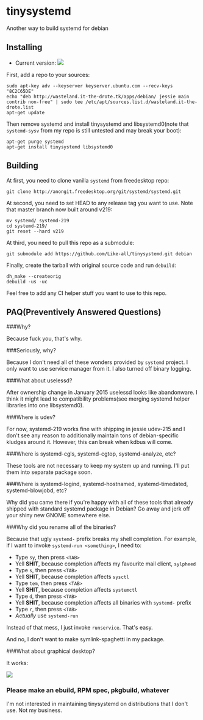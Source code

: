 # tinysystemd
Another way to build systemd for debian

Installing
----------

+ Current version: ![](http://wasteland.it-the-drote.tk/apps/debian/images/tinysystemd-version.png?drop-cache=true)

First, add a repo to your sources:

    sudo apt-key adv --keyserver keyserver.ubuntu.com --recv-keys "8C2C65DE"
    echo "deb http://wasteland.it-the-drote.tk/apps/debian/ jessie main contrib non-free" | sudo tee /etc/apt/sources.list.d/wasteland.it-the-drote.list
    apt-get update

Then remove systemd and install tinysystemd and libsystemd0(note that `systemd-sysv` from my repo is still untested and may break your boot):

    apt-get purge systemd
    apt-get install tinysystemd libsystemd0

Building
--------

At first, you need to clone vanilla `systemd` from freedesktop repo:

    git clone http://anongit.freedesktop.org/git/systemd/systemd.git

At second, you need to set HEAD to any release tag you want to use. Note that master branch now built around v219:

    mv systemd/ systemd-219
    cd systemd-219/
    git reset --hard v219

At third, you need to pull this repo as a submodule:

    git submodule add https://github.com/Like-all/tinysystemd.git debian

Finally, create the tarball with original source code and run `debuild`:

    dh_make --createorig
    debuild -us -uc

Feel free to add any CI helper stuff you want to use to this repo.

PAQ(Preventively Answered Questions)
------------------------------------

###Why?

Because fuck you, that's why.

###Seriously, why?

Because I don't need all of these wonders provided by `systemd` project. I only want to use service manager from it. I also turned off binary logging.

###What about uselessd?

After ownership change in January 2015 uselessd looks like abandonware. I think it might lead to compatibility problems(see merging systemd helper libraries into one libsystemd0).

###Where is udev?

For now, systemd-219 works fine with shipping in jessie udev-215 and I don't see any reason to additionally maintain tons of debian-specific kludges around it. However, this can break when kdbus will come.

###Where is systemd-cgls, systemd-cgtop, systemd-analyze, etc?

These tools are not necessary to keep my system up and running. I'll put them into separate package soon.

###Where is systemd-logind, systemd-hostnamed, systemd-timedated, systemd-blowjobd, etc?

Why did you came there if you're happy with all of these tools that already shipped with standard systemd package in Debian? Go away and jerk off your shiny new GNOME somewhere else.

###Why did you rename all of the binaries?

Because that ugly `systemd-` prefix breaks my shell completion. For example, if I want to invoke `systemd-run <something>`, I need to:

+ Type `sy`, then press `<TAB>`
+ Yell **SHIT**, because completion affects my favourite mail client, `sylpheed`
+ Type `s`, then press `<TAB>`
+ Yell **SHIT**, because completion affects `sysctl`
+ Type `tem`, then press `<TAB>`
+ Yell **SHIT**, because completion affects `systemctl`
+ Type `d`, then press `<TAB>`
+ Yell **SHIT**, because completion affects all binaries with `systemd-` prefix
+ Type `r`, then press `<TAB>`
+ *Actually* use `systemd-run`

Instead of that mess, I just invoke `runservice`. That's easy.

And no, I don't want to make symlink-spaghetti in my package.

###What about graphical desktop?

It works:

![](http://wasteland.it-the-drote.tk/shot/debian/tinysystemd.png)

### Please make an ebuild, RPM spec, pkgbuild, whatever

I'm not interested in maintaining tinysystemd on distributions that I don't use. Not my business.
